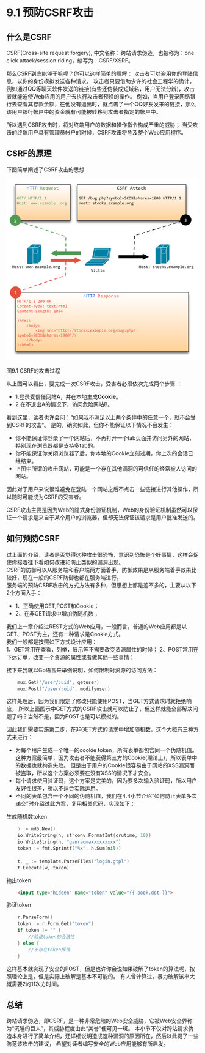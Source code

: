 # 9.1 预防CSRF攻击

## 什么是CSRF
CSRF(Cross-site request forgery), 中文名称：跨站请求伪造，也被称为：one click attack/session riding，缩写为：CSRF/XSRF。

那么CSRF到底能够干嘛呢？你可以这样简单的理解：
攻击者可以盗用你的登陆信息，以你的身份模拟发送各种请求。
攻击者只要借助少许的社会工程学的诡计，例如通过QQ等聊天软件发送的链接(有些还伪装成短域名，用户无法分辨)，攻击者就能迫使Web应用的用户去执行攻击者预设的操作。
例如，当用户登录网络银行去查看其存款余额，在他没有退出时，就点击了一个QQ好友发来的链接，那么该用户银行帐户中的资金就有可能被转移到攻击者指定的帐户中。

所以遇到CSRF攻击时，将对终端用户的数据和操作指令构成严重的威胁；
当受攻击的终端用户具有管理员帐户的时候，CSRF攻击将危及整个Web应用程序。

## CSRF的原理
下图简单阐述了CSRF攻击的思想

![](images/9.1.csrf.png?raw=true)

图9.1 CSRF的攻击过程

从上图可以看出，要完成一次CSRF攻击，受害者必须依次完成两个步骤 ：

- 1.登录受信任网站A，并在本地生成**Cookie**。
- 2.在不退出A的情况下，访问危险网站B。

看到这里，读者也许会问：“如果我不满足以上两个条件中的任意一个，就不会受到CSRF的攻击”。
是的，确实如此，但你不能保证以下情况不会发生：

- 你不能保证你登录了一个网站后，不再打开一个tab页面并访问另外的网站，特别现在浏览器都是支持多tab的。
- 你不能保证你关闭浏览器了后，你本地的Cookie立刻过期，你上次的会话已经结束。
- 上图中所谓的攻击网站，可能是一个存在其他漏洞的可信任的经常被人访问的网站。

因此对于用户来说很难避免在登陆一个网站之后不点击一些链接进行其他操作，所以随时可能成为CSRF的受害者。

CSRF攻击主要是因为Web的隐式身份验证机制，Web的身份验证机制虽然可以保证一个请求是来自于某个用户的浏览器，但却无法保证该请求是用户批准发送的。

## 如何预防CSRF
过上面的介绍，读者是否觉得这种攻击很恐怖，意识到恐怖是个好事情，这样会促使你接着往下看如何改进和防止类似的漏洞出现。   
CSRF的防御可以从服务端和客户端两方面着手，防御效果是从服务端着手效果比较好，现在一般的CSRF防御也都在服务端进行。   
服务端的预防CSRF攻击的方式方法有多种，但思想上都是差不多的，主要从以下2个方面入手：   
- 1、正确使用GET,POST和Cookie；
- 2、在非GET请求中增加伪随机数；

我们上一章介绍过REST方式的Web应用，一般而言，普通的Web应用都是以GET、POST为主，还有一种请求是Cookie方式。   
我们一般都是按照如下方式设计应用：   
1、GET常用在查看，列举，展示等不需要改变资源属性的时候；
2、POST常用在下达订单，改变一个资源的属性或者做其他一些事情；

接下来我就以Go语言来举例说明，如何限制对资源的访问方法：
```go
	mux.Get("/user/:uid", getuser)
	mux.Post("/user/:uid", modifyuser)
```

这样处理后，因为我们限定了修改只能使用POST，当GET方式请求时就拒绝响应，
所以上面图示中GET方式的CSRF攻击就可以防止了，但这样就能全部解决问题了吗？当然不是，因为POST也是可以模拟的。

因此我们需要实施第二步，在非GET方式的请求中增加随机数，这个大概有三种方式来进行：

- 为每个用户生成一个唯一的cookie token，所有表单都包含同一个伪随机值。
  这种方案最简单，因为攻击者不能获得第三方的Cookie(理论上)，所以表单中的数据也就构造失败。
	但是由于用户的Cookie很容易由于网站的XSS漏洞而被盗取，所以这个方案必须要在没有XSS的情况下才安全。
- 每个请求使用验证码，这个方案是完美的，因为要多次输入验证码，所以用户友好性很差，所以不适合实际运用。
- 不同的表单包含一个不同的伪随机值，我们在4.4小节介绍“如何防止表单多次递交”时介绍过此方案，复用相关代码，实现如下：

生成随机数token
```go
	h := md5.New()
	io.WriteString(h, strconv.FormatInt(crutime, 10))
	io.WriteString(h, "ganraomaxxxxxxxxx")
	token := fmt.Sprintf("%x", h.Sum(nil))

	t, _ := template.ParseFiles("login.gtpl")
	t.Execute(w, token)
```

输出token
```html
	<input type="hidden" name="token" value="{{ book.dot }}">
```

验证token
```go
	r.ParseForm()
	token := r.Form.Get("token")
	if token != "" {
		//验证token的合法性
	} else {
		//不存在token报错
	}
```
这样基本就实现了安全的POST，但是也许你会说如果破解了token的算法呢，按照理论上是，但是实际上破解是基本不可能的。
有人曾计算过，暴力破解该串大概需要2的11次方时间。

## 总结
跨站请求伪造，即CSRF，是一种非常危险的Web安全威胁，它被Web安全界称为“沉睡的巨人”，其威胁程度由此“美誉”便可见一斑。
本小节不仅对跨站请求伪造本身进行了简单介绍，还详细说明造成这种漏洞的原因所在，然后以此提了一些防范该攻击的建议，
希望对读者编写安全的Web应用能够有所启发。

